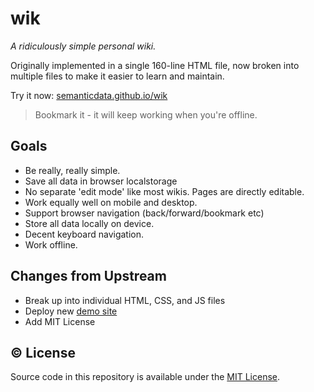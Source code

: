 # wik

*A ridiculously simple personal wiki.*

Originally implemented in a single 160-line HTML file, now broken into multiple files to make it easier to learn and maintain.

Try it now: <a href="https://semanticdata.github.io/wik/">semanticdata.github.io/wik</a>

> Bookmark it - it will keep working when you're offline.

## Goals

* Be really, really simple.
* Save all data in browser localstorage
* No separate 'edit mode' like most wikis. Pages are directly editable.
* Work equally well on mobile and desktop.
* Support browser navigation (back/forward/bookmark etc)
* Store all data locally on device.
* Decent keyboard navigation.
* Work offline.

## Changes from Upstream

* Break up into individual HTML, CSS, and JS files
* Deploy new [demo site]([https://](https://semanticdata.github.io/wik/))
* Add MIT License

## © License

Source code in this repository is available under the [MIT License](LICENSE).
